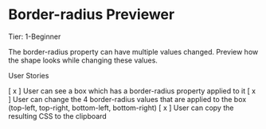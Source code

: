 # Border-radius Previewer

Tier: 1-Beginner

The border-radius property can have multiple values changed. Preview how the shape looks while changing these values.

User Stories

[ x ] User can see a box which has a border-radius property applied to it
[ x ] User can change the 4 border-radius values that are applied to the box (top-left, top-right, bottom-left, bottom-right)
[ x ] User can copy the resulting CSS to the clipboard
